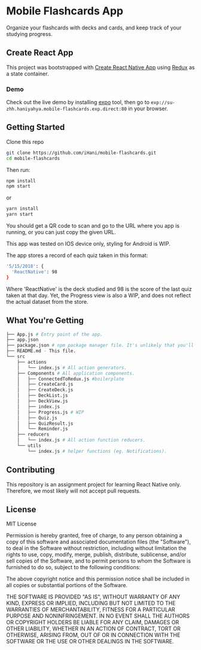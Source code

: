 # Mobile Flashcards App

Organize your flashcards with decks and cards, and keep track of your studying progress.

## Create React App

This project was bootstrapped with [Create React Native App](https://github.com/react-community/create-react-native-app) using [Redux](https://redux.js.org/) as a state container.

### Demo

Check out the live demo by installing [expo](https://expo.io) tool, then go to ``exp://su-zhh.haniyahya.mobile-flashcards.exp.direct:80`` in your browser.

## Getting Started
Clone this repo
```sh
git clone https://github.com/iHani/mobile-flashcards.git
cd mobile-flashcards
```

Then run:

```sh
npm install
npm start
```

or

```sh
yarn install
yarn start
```

You should get a QR code to scan and go to the URL where you app is running, or you can just copy the given URL.

This app was tested on IOS device only, styling for Android is WIP.

The app stores a record of each quiz taken in this format:

```sh
'5/15/2018': {
  'ReactNative': 98
}
```

Where 'ReactNative' is the deck studied and 98 is the score of the last quiz taken at that day. Yet, the Progress view is also a WIP, and does not reflect the actual dataset from the store.

## What You're Getting

```sh
├── App.js # Entry point of the app.
├── app.json
├── package.json # npm package manager file. It's unlikely that you'll need to modify this.
├── README.md - This file.
└── src
    ├── actions
    │   └── index.js # All action generators.
    ├── Components # All application components.
    │   ├── ConnectedToRedux.js #boilerplate
    │   ├── CreateCard.js
    │   ├── CreateDeck.js
    │   ├── DeckList.js
    │   ├── DeckView.js
    │   ├── index.js
    │   ├── Progress.js # WIP
    │   ├── Quiz.js
    │   ├── QuizResult.js
    │   └── Reminder.js
    ├── reducers
    │   └── index.js # All action function reducers.
    └── utils
        └── index.js # helper functions (eg. Notifications).
```

## Contributing

This repository is an assignment project for learning React Native only. Therefore, we most likely will not accept pull requests.

## License

MIT License

Permission is hereby granted, free of charge, to any person obtaining a copy
of this software and associated documentation files (the "Software"), to deal
in the Software without restriction, including without limitation the rights
to use, copy, modify, merge, publish, distribute, sublicense, and/or sell
copies of the Software, and to permit persons to whom the Software is
furnished to do so, subject to the following conditions:

The above copyright notice and this permission notice shall be included in all
copies or substantial portions of the Software.

THE SOFTWARE IS PROVIDED "AS IS", WITHOUT WARRANTY OF ANY KIND, EXPRESS OR
IMPLIED, INCLUDING BUT NOT LIMITED TO THE WARRANTIES OF MERCHANTABILITY,
FITNESS FOR A PARTICULAR PURPOSE AND NONINFRINGEMENT. IN NO EVENT SHALL THE
AUTHORS OR COPYRIGHT HOLDERS BE LIABLE FOR ANY CLAIM, DAMAGES OR OTHER
LIABILITY, WHETHER IN AN ACTION OF CONTRACT, TORT OR OTHERWISE, ARISING FROM,
OUT OF OR IN CONNECTION WITH THE SOFTWARE OR THE USE OR OTHER DEALINGS IN THE
SOFTWARE.
